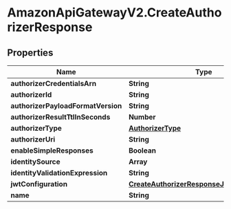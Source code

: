 # AmazonApiGatewayV2.CreateAuthorizerResponse

## Properties

Name | Type | Description | Notes
------------ | ------------- | ------------- | -------------
**authorizerCredentialsArn** | **String** |  | [optional] 
**authorizerId** | **String** |  | [optional] 
**authorizerPayloadFormatVersion** | **String** |  | [optional] 
**authorizerResultTtlInSeconds** | **Number** |  | [optional] 
**authorizerType** | [**AuthorizerType**](AuthorizerType.md) |  | [optional] 
**authorizerUri** | **String** |  | [optional] 
**enableSimpleResponses** | **Boolean** |  | [optional] 
**identitySource** | **Array** |  | [optional] 
**identityValidationExpression** | **String** |  | [optional] 
**jwtConfiguration** | [**CreateAuthorizerResponseJwtConfiguration**](CreateAuthorizerResponseJwtConfiguration.md) |  | [optional] 
**name** | **String** |  | [optional] 


